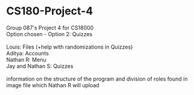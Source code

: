# CS180-Project-4
Group 087's Project 4 for CS18000
<br>
Option chosen - Option 2: Quizzes
<br>
<br>
Louis: Files (+help with randomizations in Quizzes)
<br>
Aditya: Accounts
<br>
Nathan R: Menu
<br>
Jay and Nathan S: Quizzes
<br>
<br>
information on the structure of the program and division of roles found in image file which Nathan R will upload
